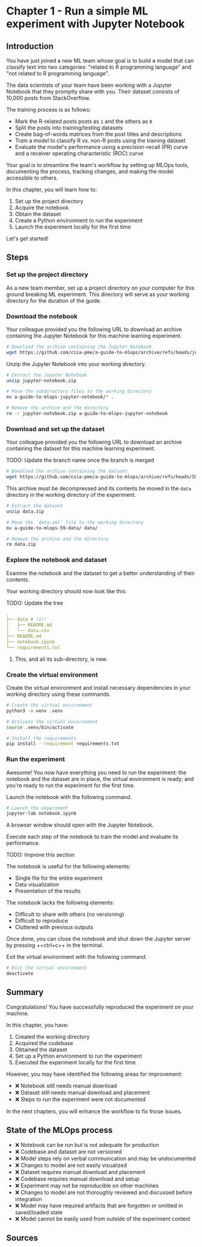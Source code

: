 # Chapter 1 - Run a simple ML experiment with Jupyter Notebook

## Introduction

You have just joined a new ML team whose goal is to build a model that can
classify text into two categories: "related to R programming language" and "not
related to R programming language".

The data scientists of your team have been working with a Jupyter Notebook that
they promptly share with you. Their dataset consists of 10,000 posts from
StackOverflow.

The training process is as follows:

- Mark the R-related posts posts as `1` and the others as `0`
- Split the posts into training/testing datasets
- Create bag-of-words matrices from the post titles and descriptions
- Train a model to classify R vs. non-R posts using the training dataset
- Evaluate the model's performance using a precision-recall (PR) curve and a
receiver operating characteristic (ROC) curve

Your goal is to streamline the team's workflow by setting up MLOps tools,
documenting the process, tracking changes, and making the model accessible to
others.

In this chapter, you will learn how to:

1. Set up the project directory
2. Acquire the notebook
3. Obtain the dataset
4. Create a Python environment to run the experiment
5. Launch the experiment locally for the first time

Let's get started!

## Steps

### Set up the project directory

As a new team member, set up a project directory on your computer for this ground
breaking ML experiment. This directory will serve as your working directory for
the duration of the guide.

### Download the notebook

Your colleague provided you the following URL to download an archive containing the Jupyter Notebook for this machine learning experiment.

```sh title="Execute the following command(s) in a terminal"
# Download the archive containing the Jupyter Notebook
wget https://github.com/csia-pme/a-guide-to-mlops/archive/refs/heads/jupyter-notebook.zip -O jupyter-notebook.zip
```

Unzip the Jupyter Notebook into your working directory.

```sh title="Execute the following command(s) in a terminal"
# Extract the Jupyter Notebook
unzip jupyter-notebook.zip

# Move the subdirectory files to the working directory
mv a-guide-to-mlops-jupyter-notebook/* .

# Remove the archive and the directory
rm -r jupyter-notebook.zip a-guide-to-mlops-jupyter-notebook
```

### Download and set up the dataset

Your colleague provided you the following URL to download an archive containing
the dataset for this machine learning experiment.

TODO: Update the branch name once the branch is merged

```sh title="Execute the following command(s) in a terminal"
# Download the archive containing the dataset
wget https://github.com/csia-pme/a-guide-to-mlops/archive/refs/heads/59-data.zip -O data.zip
```

This archive must be decompressed and its contents be moved in the
`data` directory in the working directory of the experiment.

```sh title="Execute the following command(s) in a terminal"
# Extract the dataset
unzip data.zip

# Move the `data.xml` file to the working directory
mv a-guide-to-mlops-59-data/ data/

# Remove the archive and the directory
rm data.zip
```

### Explore the notebook and dataset

Examine the notebook and the dataset to get a better understanding of their contents.

Your working directory should now look like this:

TODO: Update the tree

```yaml hl_lines="2-4"
.
├── data # (1)!
│   ├── README.md
│   └── data.csv
├── README.md
├── notebook.ipynb
└── requirements.txt
```

1. This, and all its sub-directory, is new.

### Create the virtual environment

Create the virtual environment and install necessary dependencies in your
working directory using these commands.

```sh
# Create the virtual environment
python3 -m venv .venv

# Activate the virtual environment
source .venv/bin/activate

# Install the requirements
pip install --requirement requirements.txt
```

### Run the experiment

Awesome! You now have everything you need to run the experiment: the notebook and
the dataset are in place, the virtual environment is ready; and you're ready to run the experiment for the first
time.

Launch the notebook with the following command.

```sh title="Execute the following command(s) in a terminal"
# Launch the experiment
jupyter-lab notebook.ipynb
```

A browser window should open with the Jupyter Notebook.

Execute each step of the notebook to train the model and evaluate its performance.

TODO: Improve this section

The notebook is useful for the following elements:

- Single file for the entire experiment
- Data visualization
- Presentation of the results

The notebook lacks the following elements:

- Difficult to share with others (no versioning)
- Difficult to reproduce
- Cluttered with previous outputs

Once done, you can close the notebook and shut down the Jupyter server by pressing ++ctrl+c++ in the terminal.

Exit the virtual environment with the following command.

```sh title="Execute the following command(s) in a terminal"
# Exit the virtual environment
deactivate
```

## Summary

Congratulations! You have successfully reproduced the experiment on your machine.

In this chapter, you have:

1. Created the working directory
2. Acquired the codebase
3. Obtained the dataset
4. Set up a Python environment to run the experiment
5. Executed the experiment locally for the first time

However, you may have identified the following areas for improvement:

- ❌ Notebook still needs manual download
- ❌ Dataset still needs manual download and placement
- ❌ Steps to run the experiment were not documented

In the next chapters, you will enhance the workflow to fix those issues.

## State of the MLOps process

- ❌ Notebook can be run but is not adequate for production
- ❌ Codebase and dataset are not versioned
- ❌ Model steps rely on verbal communication and may be undocumented
- ❌ Changes to model are not easily visualized
- ❌ Dataset requires manual download and placement
- ❌ Codebase requires manual download and setup
- ❌ Experiment may not be reproducible on other machines
- ❌ Changes to model are not thoroughly reviewed and discussed before integration
- ❌ Model may have required artifacts that are forgotten or omitted in saved/loaded state
- ❌ Model cannot be easily used from outside of the experiment context

## Sources
